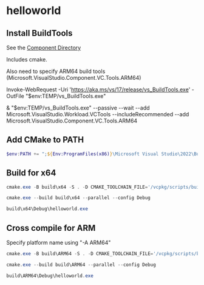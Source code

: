 # helloworld

## Install BuildTools

See the [Component Directory](https://learn.microsoft.com/en-us/visualstudio/install/workload-component-id-vs-build-tools?view=vs-2022)

Includes cmake.

Also need to specify ARM64 build tools (Microsoft.VisualStudio.Component.VC.Tools.ARM64)

Invoke-WebRequest -Uri 'https://aka.ms/vs/17/release/vs_BuildTools.exe' -OutFile "$env:TEMP/vs_BuildTools.exe"

& "$env:TEMP/vs_BuildTools.exe" --passive --wait --add Microsoft.VisualStudio.Workload.VCTools --includeRecommended --add Microsoft.VisualStudio.Component.VC.Tools.ARM64

## Add CMake to PATH

```PowerShell
$env:PATH += ";${Env:ProgramFiles(x86)}\Microsoft Visual Studio\2022\BuildTools\Common7\IDE\CommonExtensions\Microsoft\CMake\CMake\bin"
```

## Build for x64

```PowerShell
cmake.exe -B build\x64 -S . -D CMAKE_TOOLCHAIN_FILE='/vcpkg/scripts/buildsystems/vcpkg.cmake'

cmake.exe --build build\x64 --parallel --config Debug

build\x64\Debug\helloworld.exe
```

## Cross compile for ARM

Specify platform name using "-A ARM64"

```PowerShell
cmake.exe -B build\ARM64 -S . -D CMAKE_TOOLCHAIN_FILE='/vcpkg/scripts/buildsystems/vcpkg.cmake' -A ARM64

cmake.exe --build build\ARM64 --parallel --config Debug

build\ARM64\Debug\helloworld.exe
```
